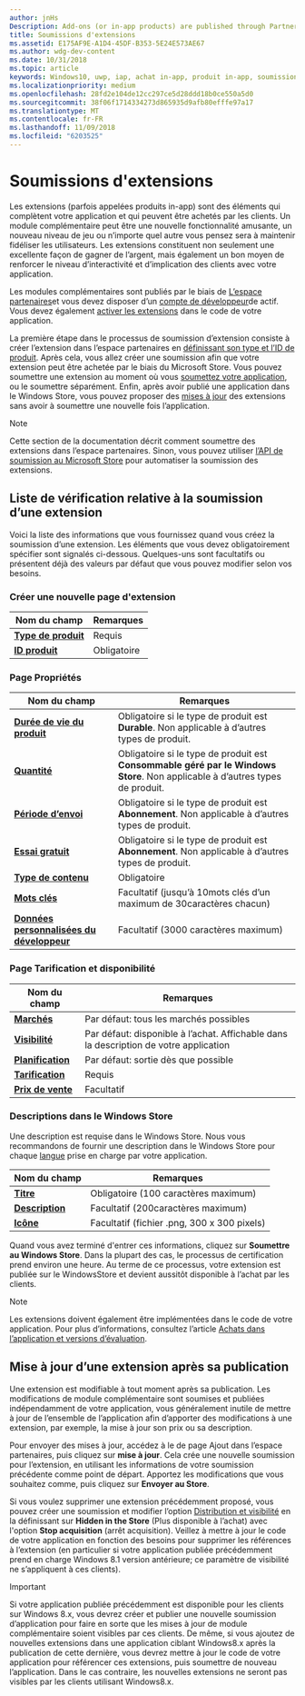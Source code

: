 ```yaml
---
author: jnHs
Description: Add-ons (or in-app products) are published through Partner Center.
title: Soumissions d'extensions
ms.assetid: E175AF9E-A1D4-45DF-B353-5E24E573AE67
ms.author: wdg-dev-content
ms.date: 10/31/2018
ms.topic: article
keywords: Windows10, uwp, iap, achat in-app, produit in-app, soumission iap
ms.localizationpriority: medium
ms.openlocfilehash: 28fd2e104de12cc297ce5d28ddd18b0ce550a5d0
ms.sourcegitcommit: 38f06f1714334273d865935d9afb80efffe97a17
ms.translationtype: MT
ms.contentlocale: fr-FR
ms.lasthandoff: 11/09/2018
ms.locfileid: "6203525"
---
```

# <a name="add-on-submissions"></a>Soumissions d'extensions

Les extensions (parfois appelées produits in-app) sont des éléments qui complètent votre application et qui peuvent être achetés par les clients. Un module complémentaire peut être une nouvelle fonctionnalité amusante, un nouveau niveau de jeu ou n’importe quel autre vous pensez sera à maintenir fidéliser les utilisateurs. Les extensions constituent non seulement une excellente façon de gagner de l’argent, mais également un bon moyen de renforcer le niveau d’interactivité et d’implication des clients avec votre application.

Les modules complémentaires sont publiés par le biais de [L’espace partenaires](https://partner.microsoft.com/dashboard)et vous devez disposer d’un [compte de développeur](http://go.microsoft.com/fwlink/p/?LinkId=615100)de actif. Vous devez également [activer les extensions](../monetize/in-app-purchases-and-trials.md) dans le code de votre application.

La première étape dans le processus de soumission d’extension consiste à créer l’extension dans l’espace partenaires en [définissant son type et l’ID de produit](set-your-add-on-product-id.md). Après cela, vous allez créer une soumission afin que votre extension peut être achetée par le biais du Microsoft Store. Vous pouvez soumettre une extension au moment où vous [soumettez votre application](app-submissions.md), ou le soumettre séparément. Enfin, après avoir publié une application dans le Windows Store, vous pouvez proposer des [mises à jour](#updating-an-add-on-after-publication) des extensions sans avoir à soumettre une nouvelle fois l’application.

> [!NOTE]
> Cette section de la documentation décrit comment soumettre des extensions dans l’espace partenaires. Sinon, vous pouvez utiliser [l’API de soumission au Microsoft Store](../monetize/create-and-manage-submissions-using-windows-store-services.md) pour automatiser la soumission des extensions.


## <a name="checklist-for-submitting-an-add-on"></a>Liste de vérification relative à la soumission d’une extension

Voici la liste des informations que vous fournissez quand vous créez la soumission d’une extension. Les éléments que vous devez obligatoirement spécifier sont signalés ci-dessous. Quelques-uns sont facultatifs ou présentent déjà des valeurs par défaut que vous pouvez modifier selon vos besoins.


### <a name="create-a-new-add-on-page"></a>Créer une nouvelle page d'extension

| Nom du champ                    | Remarques                            |
|-------------------------------|----------------------------------|
| [**Type de produit**](set-your-add-on-product-id.md#product-type)      | Requis |  
| [**ID produit**](set-your-add-on-product-id.md#product-id)          | Obligatoire |        


### <a name="properties-page"></a>Page Propriétés

| Nom du champ                    | Remarques                              |   
|-------------------------------|------------------------------------|
| [**Durée de vie du produit**](enter-add-on-properties.md#product-lifetime)  | Obligatoire si le type de produit est **Durable**. Non applicable à d’autres types de produit. |
| [**Quantité**](enter-add-on-properties.md#quantity)  | Obligatoire si le type de produit est **Consommable géré par le Windows Store**. Non applicable à d’autres types de produit. |
| [**Période d’envoi**](enter-add-on-properties.md#subscription-period)          | Obligatoire si le type de produit est **Abonnement**. Non applicable à d’autres types de produit.       |  
| [**Essai gratuit**](enter-add-on-properties.md#free-trial)          | Obligatoire si le type de produit est **Abonnement**. Non applicable à d’autres types de produit.       |
| [**Type de contenu**](enter-add-on-properties.md#content-type)          | Obligatoire    |               
| [**Mots clés**](enter-add-on-properties.md#keywords)                  | Facultatif (jusqu’à 10mots clés d’un maximum de 30caractères chacun) |
| [**Données personnalisées du développeur**](enter-add-on-properties.md#custom-developer-data)   | Facultatif (3000 caractères maximum)            |


### <a name="pricing-and-availability-page"></a>Page Tarification et disponibilité

| Nom du champ                    | Remarques                                       |
|-------------------------------|---------------------------------------------|
| [**Marchés**](set-add-on-pricing-and-availability.md#markets)  | Par défaut: tous les marchés possibles |
| [**Visibilité**](set-add-on-pricing-and-availability.md#visibility)   | Par défaut: disponible à l’achat. Affichable dans la description de votre application |
| [**Planification**](set-add-on-pricing-and-availability.md#schedule)    | Par défaut: sortie dès que possible
| [**Tarification**](set-add-on-pricing-and-availability.md#pricing)                | Requis                                    |
| [**Prix de vente**](put-apps-and-add-ons-on-sale.md)               | Facultatif                    |


### <a name="store-listings"></a>Descriptions dans le Windows Store

Une description est requise dans le Windows Store. Nous vous recommandons de fournir une description dans le Windows Store pour chaque [langue](create-add-on-store-listings.md#store-listing-languages) prise en charge par votre application.

| Nom du champ                    | Remarques                                       |
|-------------------------------|---------------------------------------------|
| [**Titre**](create-add-on-store-listings.md#title)                    | Obligatoire (100 caractères maximum)           |
| [**Description**](create-add-on-store-listings.md#description)       | Facultatif (200caractères maximum)            |
| [**Icône**](create-add-on-store-listings.md#icon)                    | Facultatif (fichier .png, 300 x 300 pixels)            |


Quand vous avez terminé d'entrer ces informations, cliquez sur **Soumettre au Windows Store**. Dans la plupart des cas, le processus de certification prend environ une heure. Au terme de ce processus, votre extension est publiée sur le WindowsStore et devient aussitôt disponible à l’achat par les clients.

> [!NOTE]
> Les extensions doivent également être implémentées dans le code de votre application. Pour plus d’informations, consultez l’article [Achats dans l’application et versions d’évaluation](../monetize/in-app-purchases-and-trials.md).


## <a name="updating-an-add-on-after-publication"></a>Mise à jour d’une extension après sa publication

Une extension est modifiable à tout moment après sa publication. Les modifications de module complémentaire sont soumises et publiées indépendamment de votre application, vous généralement inutile de mettre à jour de l’ensemble de l’application afin d’apporter des modifications à une extension, par exemple, la mise à jour son prix ou sa description.

Pour envoyer des mises à jour, accédez à le de page Ajout dans l’espace partenaires, puis cliquez sur **mise à jour**. Cela crée une nouvelle soumission pour l’extension, en utilisant les informations de votre soumission précédente comme point de départ. Apportez les modifications que vous souhaitez comme, puis cliquez sur **Envoyer au Store**.

Si vous voulez supprimer une extension précédemment proposé, vous pouvez créer une soumission et modifier l’option [Distribution et visibilité](set-add-on-pricing-and-availability.md) en la définissant sur **Hidden in the Store** (Plus disponible à l’achat) avec l'option **Stop acquisition** (arrêt acquisition). Veillez à mettre à jour le code de votre application en fonction des besoins pour supprimer les références à l’extension (en particulier si votre application publiée précédemment prend en charge Windows 8.1 version antérieure; ce paramètre de visibilité ne s’appliquent à ces clients).

> [!IMPORTANT]
> Si votre application publiée précédemment est disponible pour les clients sur Windows 8.x, vous devrez créer et publier une nouvelle soumission d’application pour faire en sorte que les mises à jour de module complémentaire soient visibles par ces clients. De même, si vous ajoutez de nouvelles extensions dans une application ciblant Windows8.x après la publication de cette dernière, vous devrez mettre à jour le code de votre application pour référencer ces extensions, puis soumettre de nouveau l’application. Dans le cas contraire, les nouvelles extensions ne seront pas visibles par les clients utilisant Windows8.x.

